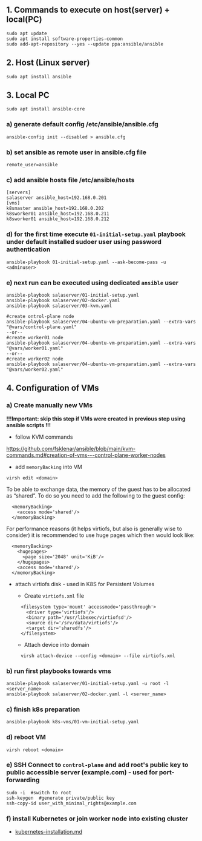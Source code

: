 ##  1. Commands to execute on host(server) + local(PC)
```
sudo apt update
sudo apt install software-properties-common
sudo add-apt-repository --yes --update ppa:ansible/ansible
```

## 2. Host (Linux server)
```
sudo apt install ansible
```

## 3. Local PC
```
sudo apt install ansible-core
```

### a) generate default config /etc/ansible/ansible.cfg
```
ansible-config init --disabled > ansible.cfg
```

### b) set ansible as remote user in ansible.cfg file
```
remote_user=ansible
```

### c) add ansible hosts file /etc/ansible/hosts
```
[servers]
salaserver ansible_host=192.168.0.201
[vms]
k8smaster ansible_host=192.168.0.202
k8sworker01 ansible_host=192.168.0.211
k8sworker01 ansible_host=192.168.0.212
```

### d) for the first time execute `01-initial-setup.yaml` playbook under default installed sudoer user using password authentication
```
ansible-playbook 01-initial-setup.yaml --ask-become-pass -u <adminuser>
```

### e) next run can be executed using dedicated `ansible` user
```
ansible-playbook salaserver/01-initial-setup.yaml
ansible-playbook salaserver/02-docker.yaml
ansible-playbook salaserver/03-kvm.yaml

#create ontrol-plane node
ansible-playbook salaserver/04-ubuntu-vm-preparation.yaml --extra-vars "@vars/control-plane.yaml"
--or--
#create worker01 node
ansible-playbook salaserver/04-ubuntu-vm-preparation.yaml --extra-vars "@vars/worker01.yaml"
--or--
#create worker02 node
ansible-playbook salaserver/04-ubuntu-vm-preparation.yaml --extra-vars "@vars/worker02.yaml"
```

## 4. Configuration of VMs
### a) Create manually new VMs
**!!!Important: skip this step if VMs were created in previous step using ansible scripts !!!**

  - follow KVM commands

  https://github.com/fsklenar/ansible/blob/main/kvm-commands.md#creation-of-vms---control-plane-worker-nodes

  - add `memoryBacking` into VM
  ```
  virsh edit <domain>
  ```

  To be able to exchange data, the memory of the guest has to be allocated as “shared”. To do so you need to add the following to the guest config:

  ```
    <memoryBacking>
      <access mode='shared'/>
    </memoryBacking>
  ```

  For performance reasons (it helps virtiofs, but also is generally wise to consider) it
  is recommended to use huge pages which then would look like:

  ```
    <memoryBacking>
      <hugepages>
        <page size='2048' unit='KiB'/>
      </hugepages>
      <access mode='shared'/>
    </memoryBacking>
  ```

  - attach virtiofs disk - used in K8S for Persistent Volumes

    - Create `virtiofs.xml` file

    ```
      <filesystem type='mount' accessmode='passthrough'>
        <driver type='virtiofs'/>
        <binary path='/usr/libexec/virtiofsd'/>
        <source dir='/srv/data/virtiofs'/>
        <target dir='sharedfs'/>
      </filesystem>
    ```

    - Attach device into domain

    ```
      virsh attach-device --config <domain> --file virtiofs.xml
    ```

### b) run first playbooks towards vms
```
ansible-playbook salaserver/01-initial-setup.yaml -u root -l <server_name>
ansible-playbook salaserver/02-docker.yaml -l <server_name>
```

### c) finish k8s preparation
```
ansible-playbook k8s-vms/01-vm-initial-setup.yaml
```

### d) reboot VM
```
virsh reboot <domain>
```

### e) SSH Connect to `control-plane` and add root's public key to public accessible server (example.com) - used for port-forwarding
```
sudo -i  #switch to root
ssh-keygen  #generate private/public key
ssh-copy-id user_with_minimal_rights@example.com
```

### f) install Kubernetes or join worker node into existing cluster
- [kubernetes-installation.md](kubernetes-installation.md)

